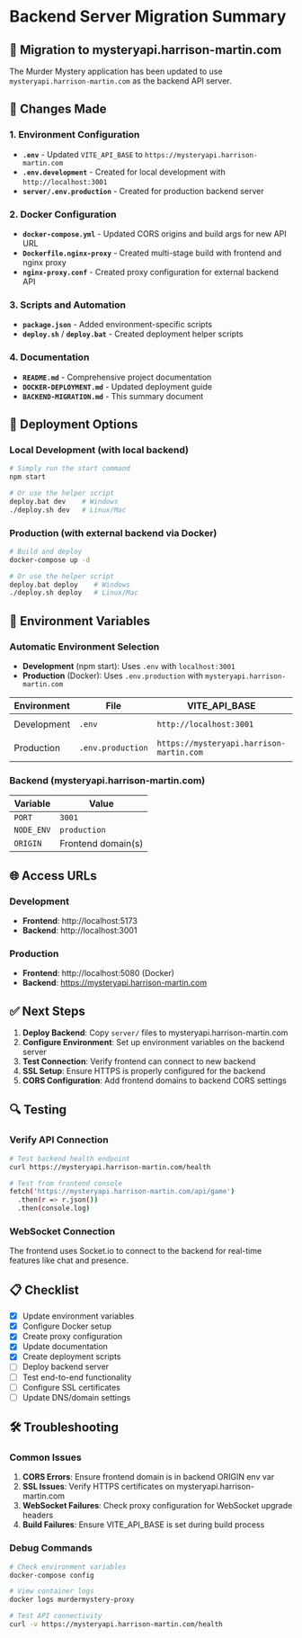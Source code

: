 # Backend Server Migration Summary

## 🔄 Migration to mysteryapi.harrison-martin.com

The Murder Mystery application has been updated to use `mysteryapi.harrison-martin.com` as the backend API server.

## 📝 Changes Made

### 1. Environment Configuration
- **`.env`** - Updated `VITE_API_BASE` to `https://mysteryapi.harrison-martin.com`
- **`.env.development`** - Created for local development with `http://localhost:3001`
- **`server/.env.production`** - Created for production backend server

### 2. Docker Configuration
- **`docker-compose.yml`** - Updated CORS origins and build args for new API URL
- **`Dockerfile.nginx-proxy`** - Created multi-stage build with frontend and nginx proxy
- **`nginx-proxy.conf`** - Created proxy configuration for external backend API

### 3. Scripts and Automation
- **`package.json`** - Added environment-specific scripts
- **`deploy.sh`** / **`deploy.bat`** - Created deployment helper scripts

### 4. Documentation
- **`README.md`** - Comprehensive project documentation
- **`DOCKER-DEPLOYMENT.md`** - Updated deployment guide
- **`BACKEND-MIGRATION.md`** - This summary document

## 🚀 Deployment Options

### Local Development (with local backend)
```bash
# Simply run the start command
npm start

# Or use the helper script
deploy.bat dev    # Windows
./deploy.sh dev   # Linux/Mac
```

### Production (with external backend via Docker)
```bash
# Build and deploy
docker-compose up -d

# Or use the helper script
deploy.bat deploy    # Windows
./deploy.sh deploy   # Linux/Mac
```

## 🔧 Environment Variables

### Automatic Environment Selection
- **Development** (npm start): Uses `.env` with `localhost:3001`
- **Production** (Docker): Uses `.env.production` with `mysteryapi.harrison-martin.com`

| Environment | File | VITE_API_BASE | Usage |
|-------------|------|---------------|-------|
| Development | `.env` | `http://localhost:3001` | `npm start` |
| Production | `.env.production` | `https://mysteryapi.harrison-martin.com` | Docker builds |

### Backend (mysteryapi.harrison-martin.com)
| Variable | Value |
|----------|-------|
| `PORT` | `3001` |
| `NODE_ENV` | `production` |
| `ORIGIN` | Frontend domain(s) |

## 🌐 Access URLs

### Development
- **Frontend**: http://localhost:5173
- **Backend**: http://localhost:3001

### Production
- **Frontend**: http://localhost:5080 (Docker)
- **Backend**: https://mysteryapi.harrison-martin.com

## ✅ Next Steps

1. **Deploy Backend**: Copy `server/` files to mysteryapi.harrison-martin.com
2. **Configure Environment**: Set up environment variables on the backend server
3. **Test Connection**: Verify frontend can connect to new backend
4. **SSL Setup**: Ensure HTTPS is properly configured for the backend
5. **CORS Configuration**: Add frontend domains to backend CORS settings

## 🔍 Testing

### Verify API Connection
```bash
# Test backend health endpoint
curl https://mysteryapi.harrison-martin.com/health

# Test from frontend console
fetch('https://mysteryapi.harrison-martin.com/api/game')
  .then(r => r.json())
  .then(console.log)
```

### WebSocket Connection
The frontend uses Socket.io to connect to the backend for real-time features like chat and presence.

## 📋 Checklist

- [x] Update environment variables
- [x] Configure Docker setup
- [x] Create proxy configuration  
- [x] Update documentation
- [x] Create deployment scripts
- [ ] Deploy backend server
- [ ] Test end-to-end functionality
- [ ] Configure SSL certificates
- [ ] Update DNS/domain settings

## 🛠️ Troubleshooting

### Common Issues
1. **CORS Errors**: Ensure frontend domain is in backend ORIGIN env var
2. **SSL Issues**: Verify HTTPS certificates on mysteryapi.harrison-martin.com
3. **WebSocket Failures**: Check proxy configuration for WebSocket upgrade headers
4. **Build Failures**: Ensure VITE_API_BASE is set during build process

### Debug Commands
```bash
# Check environment variables
docker-compose config

# View container logs
docker logs murdermystery-proxy

# Test API connectivity
curl -v https://mysteryapi.harrison-martin.com/health
```